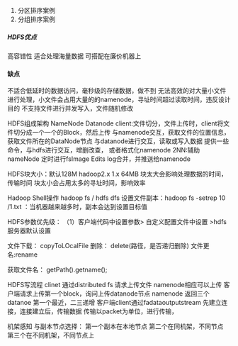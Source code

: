 1. 分区排序案例
2. 分组排序案例

##### HDFS优点
 高容错性
 适合处理海量数据
 可搭配在廉价机器上
 
 #### 缺点
 不适合低延时的数据访问，毫秒级的存储数据，做不到
 无法高效的对大量小文件进行处理，小文件会占用大量的的namenode，寻址时间超过读取时间，违反设计目的
 不支持文件进行并发写入，文件随机修改

HDFS组成架构
NameNode
Datanode
client:文件切分，文件上传时，client将文件切分成一个一个的Block，然后上传
        与namenode交互，获取文件的位置信息，获取文件所在的DataNode节点
        与datanode进行交互，读取或写入数据
        提供一些命令，与hdfs进行交互，增删改查， 或者格式化namenode
2NN:辅助nameNode 定时进行fsImage Edits log合并，并推送给namenode

HDFS块大小：默认128M hadoop2.x  1.x 64MB
块太大会影响处理数据的时间，传输时间
块太小会占用太多的寻址时间，影响效率

Hadoop Shell操作
hadoop fs / hdfs dfs
设置文件副本：hadoop fs -setrep 10 /1.txt  ：当机器越来越多时，副本会达到设置目标值

HDFS参数优先级：
    （1）客户端代码中设置参数> 自定义配置文件中设置 >hdfs服务器默认设置
    
文件下载： copyToLOcalFile
删除： delete(路径，是否递归删除)
文件更名:rename

获取文件名： getPath().getname();

HDFS写流程
clinet 通过distributed fs 请求上传文件
namenode相应可以上传
客户端请求上传第一个block，询问上传datanode节点
namenode 返回三个datanoe 第一个最近，二三递增
客户端client通过fadataoutputstream 先建立连接，连接建立后，传输数据
传输以packet为单位，进行传输，

机架感知 与副本节点选择：
第一个副本在本地节点
第二个在同机架，不同节点
第三个在不同机架，不同节点上


